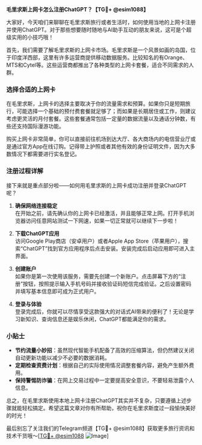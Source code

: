 **毛里求斯上网卡怎么注册ChatGPT？【TG💪+ @esim1088】**

大家好，今天咱们来聊聊在毛里求斯旅行或者生活时，如何使用当地的上网卡注册并使用ChatGPT。对于那些想要随时随地与AI助手互动的朋友来说，这可是个超级实用的小技巧哦！

首先，我们需要了解毛里求斯的上网卡市场。毛里求斯是一个风景如画的岛国，位于印度洋西部，这里有许多运营商提供移动数据服务。比较知名的有Orange、MTS和Cytel等。这些运营商都推出了各种类型的上网卡套餐，适合不同需求的人群。

### 选择合适的上网卡

在毛里求斯，上网卡的选择主要取决于你的流量需求和预算。如果你只是短期旅行，可能选择一个基础的预付费套餐就足够了；而如果是长期居住或工作，则建议考虑更灵活的月付套餐。这些套餐通常包括一定量的数据流量以及通话分钟数，有些还支持国际漫游功能。

购买上网卡非常简单，你可以直接前往机场到达大厅、各大商场内的电信营业厅或是通过官方App在线订购。记得带上护照或者其他有效的身份证明文件，因为大多数情况下都需要进行实名登记。

### 注册过程详解

接下来就是重点部分啦——如何用毛里求斯的上网卡成功注册并登录ChatGPT呢？

1. **确保网络连接稳定**  
   在开始之前，请先确认你的上网卡已经激活，并且能够正常上网。打开手机浏览器访问任意网站测试一下网速，如果一切正常就可以继续下一步啦！

2. **下载ChatGPT应用**  
   访问Google Play商店（安卓用户）或者Apple App Store（苹果用户），搜索“ChatGPT”找到官方应用程序后点击安装。安装完成后启动应用即可进入主界面。

3. **创建账户**  
   如果你是第一次使用该服务，需要先创建一个新账户。点击屏幕下方的“注册”按钮，按照提示输入手机号码并接收验证码短信完成验证。之后设置密码并填写基本信息即可成为正式用户。

4. **登录与体验**  
   登录完成后，你就可以尽情享受这款强大的对话式AI带来的便利了！无论是学习新知识、查询信息还是娱乐休闲，ChatGPT都能满足你的需求。

### 小贴士

- **节约流量小妙招**：虽然现代智能手机配备了高效的压缩算法，但仍然建议关闭自动更新功能以减少不必要的数据消耗。
- **定期检查资费计划**：根据自己的实际使用情况调整套餐内容，避免产生额外费用。
- **保持警惕防诈骗**：在网上交易过程中一定要提高安全意识，不要轻易泄露个人信息。

总之，在毛里求斯使用本地上网卡注册ChatGPT其实并不复杂，只要遵循上述步骤就能轻松搞定。希望这篇文章对你有所帮助，祝你在毛里求斯度过一段愉快美好的时光！

最后别忘了关注我们的Telegram频道【TG💪+ @esim1088】获取更多旅行资讯和技术干货哦～[[TG💪+ @esim1088](https://t.me/s/esim1088) ![Image](https://i.postimg.cc/4NQfJmqS/Snipaste-2025-05-13-00-14-12.png)]